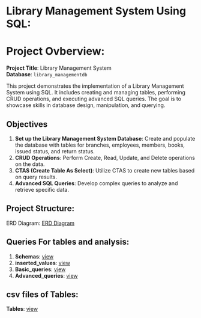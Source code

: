 # Library Management System Using SQL:

# Project Ovberview:

**Project Title**: Library Management System  
**Database**: `library_managementdb`

This project demonstrates the implementation of a Library Management System using SQL. It includes creating and managing tables, performing CRUD operations, and executing advanced SQL queries. The goal is to showcase skills in database design, manipulation, and querying.

## Objectives

1. **Set up the Library Management System Database**: Create and populate the database with tables for branches, employees, members, books, issued status, and return status.
2. **CRUD Operations**: Perform Create, Read, Update, and Delete operations on the data.
3. **CTAS (Create Table As Select)**: Utilize CTAS to create new tables based on query results.
4. **Advanced SQL Queries**: Develop complex queries to analyze and retrieve specific data.

## Project Structure:

ERD Diagram: <a href="https://github.com/priya-lathiya/Library_Management_System/blob/main/Screenshot%202025-08-15%20112621.png">ERD Diagram</a>

## Queries For tables and analysis: 

1. **Schemas**: <a href="https://github.com/priya-lathiya/Library_Management_System/blob/main/sql%20queries/schemas.sql">view</a>
2. **inserted_values**: <a href="https://github.com/priya-lathiya/Library_Management_System/blob/main/sql%20queries/inserted_values.sql">view</a>
3. **Basic_queries**: <a href="https://github.com/priya-lathiya/Library_Management_System/blob/main/sql%20queries/Basic_queries.sql">view</a>
4. **Advanced_queries**: <a href="https://github.com/priya-lathiya/Library_Management_System/blob/main/sql%20queries/Advanced_queries.sql">view</a>

## csv files of Tables:

**Tables**: <a href="https://github.com/priya-lathiya/Library_Management_System/tree/main/Data_Tables">view</a>
